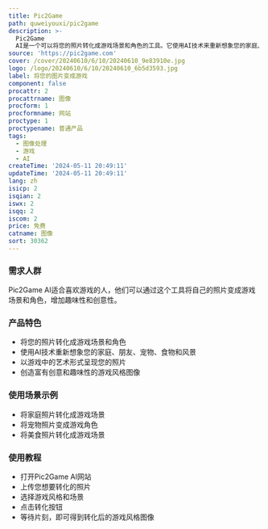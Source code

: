 ```yaml
---
title: Pic2Game
path: quweiyouxi/pic2game
description: >-
  Pic2Game
  AI是一个可以将您的照片转化成游戏场景和角色的工具。它使用AI技术来重新想象您的家庭、朋友、宠物、食物和风景，并以您喜爱的游戏中的艺术形式呈现。它的主要优点是可以将普通照片转化成富有创意和趣味性的游戏风格的图像。
source: 'https://pic2game.com'
cover: /cover/20240610/6/10/20240610_9e83910e.jpg
logo: /logo/20240610/6/10/20240610_6b5d3593.jpg
label: 将您的图片变成游戏
component: false
procattr: 2
procattrname: 图像
procform: 1
procformname: 网站
proctype: 1
proctypename: 普通产品
tags:
  - 图像处理
  - 游戏
  - AI
createTime: '2024-05-11 20:49:11'
updateTime: '2024-05-11 20:49:11'
lang: zh
isicp: 2
isqian: 2
iswx: 2
isqq: 2
iscom: 2
price: 免费
catname: 图像
sort: 30362
---
```




### 需求人群
Pic2Game AI适合喜欢游戏的人，他们可以通过这个工具将自己的照片变成游戏场景和角色，增加趣味性和创意性。

### 产品特色
* 将您的照片转化成游戏场景和角色
* 使用AI技术重新想象您的家庭、朋友、宠物、食物和风景
* 以游戏中的艺术形式呈现您的照片
* 创造富有创意和趣味性的游戏风格图像

### 使用场景示例
* 将家庭照片转化成游戏场景
* 将宠物照片变成游戏角色
* 将美食照片转化成游戏场景

### 使用教程
* 打开Pic2Game AI网站
* 上传您想要转化的照片
* 选择游戏风格和场景
* 点击转化按钮
* 等待片刻，即可得到转化后的游戏风格图像

  
